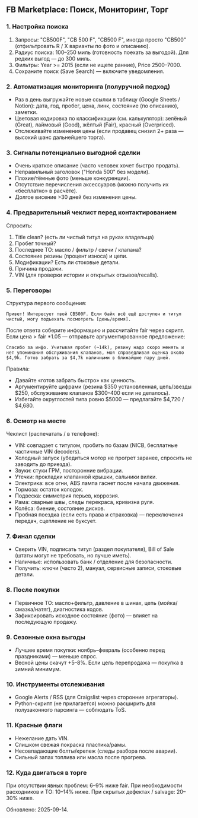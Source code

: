## FB Marketplace: Поиск, Мониторинг, Торг

### 1. Настройка поиска
1. Запросы: "CB500F", "CB 500 F", "CB500 F", иногда просто "CB500" (отфильтровать R / X варианты по фото и описанию).
2. Радиус поиска: 100–250 миль (готовность поехать за выгодой). Для редких выгод — до 300 миль.
3. Фильтры: Year >= 2015 (если не ищете ранние), Price 2500–7000.
4. Сохраните поиск (Save Search) — включите уведомления.

### 2. Автоматизация мониторинга (полуручной подход)
* Раз в день выгружайте новые ссылки в таблицу (Google Sheets / Notion): дата, год, пробег, цена, линк, состояние (по описанию), заметки.
* Цветовая кодировка по классификации (см. калькулятор): зелёный (Great), лаймовый (Good), жёлтый (Fair), красный (Overpriced).
* Отслеживайте изменения цены (если продавец снизил 2+ раза — высокий шанс дальнейшего торга).

### 3. Сигналы потенциально выгодной сделки
* Очень краткое описание (часто человек хочет быстро продать).
* Неправильный заголовок ("Honda 500" без модели).
* Плохие/тёмные фото (меньше конкуренции).
* Отсутствие перечисления аксессуаров (можно получить их «бесплатно» в расчёте).
* Долгое висение >30 дней без изменения цены.

### 4. Предварительный чеклист перед контактированием
Спросить:
1. Title clean? (есть ли чистый титул на руках владельца)
2. Пробег точный?
3. Последнее ТО: масло / фильтр / свечи / клапана?
4. Состояние резины (процент износа) и цепи.
5. Модификации? Есть ли стоковые детали.
6. Причина продажи.
7. VIN (для проверки истории и открытых отзывов/recalls).

### 5. Переговоры
Структура первого сообщения:
```
Привет! Интересует твой CB500F. Если байк всё ещё доступен и титул чистый, могу подъехать посмотреть [день/время].
```
После ответа соберите информацию и рассчитайте fair через скрипт. Если цена > fair *1.05 — отправьте аргументированное предложение:
```
Спасибо за инфо. Учитывая пробег (~14k), резину надо скоро менять и нет упоминания обслуживания клапанов, моя справедливая оценка около $4,9k. Готов забрать за $4,7k наличными в ближайшие пару дней.
```
Правила:
* Давайте «готов забрать быстро» как ценность.
* Аргументируйте цифрами (резина $350 установленная, цепь/звезды $250, обслуживание клапанов $300–400 если не делалось).
* Избегайте округлостей типа ровно $5000 — предлагайте $4,720 / $4,680.

### 6. Осмотр на месте
Чеклист (распечатать / в телефоне):
* VIN: совпадает с титулом, пробить по базам (NICB, бесплатные частичные VIN decoders).
* Холодный запуск (убедиться мотор не прогрет заранее, спросить не заводить до приезда).
* Звуки: стуки ГРМ, посторонние вибрации.
* Утечки: прокладки клапанной крышки, сальники вилки.
* Электрика: все огни, ABS лампа гаснет после начала движения.
* Тормоза: остаток колодок.
* Подвеска: симметрия перьев, коррозия.
* Рама: сварные швы, следы перекраса, кривизна руля.
* Колёса: биение, состояние дисков.
* Пробная поездка (если есть права и страховка) — переключения передач, сцепление не буксует.

### 7. Финал сделки
* Сверить VIN, подписать титул (раздел покупателя), Bill of Sale (штаты могут не требовать, но лучше иметь).
* Наличные: использовать банк / отделение для безопасности.
* Получить: ключи (часто 2), мануал, сервисные записи, стоковые детали.

### 8. После покупки
* Первичное ТО: масло+фильтр, давление в шинах, цепь (мойка/смазка/натяг), диагностика кодов.
* Зафиксировать исходное состояние (фото) — влияет на последующую продажу.

### 9. Сезонные окна выгоды
* Лучшее время покупки: ноябрь–февраль (особенно перед праздниками) — меньше спрос.
* Весной цены скачут +5–8%. Если цель перепродажа — покупка в зимний минимум.

### 10. Инструменты отслеживания
* Google Alerts / RSS (для Craigslist через сторонние агрегаторы).
* Python-скрипт (не прилагается) можно расширить для полузаконного парсинга — соблюдать ToS.

### 11. Красные флаги
* Нежелание дать VIN.
* Слишком свежая покраска пластика/рамы.
* Несовпадающие болты/крепеж (следы разбора после аварии).
* Сильный запах топлива или масла после прогрева.

### 12. Куда двигаться в торге
При отсутствии явных проблем: 6–9% ниже fair. При необходимости расходников и ТО: 10–14% ниже. При скрытых дефектах / salvage: 20–30% ниже.

Обновлено: 2025-09-14.
